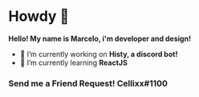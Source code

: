 # Howdy 👋


**Hello! My name is Marcelo, i'm developer and design!** 

- 🔭 I’m currently working on **Histy, a discord bot!**
- 🌱 I’m currently learning **ReactJS**

### Send me a Friend Request! Cellixx#1100
